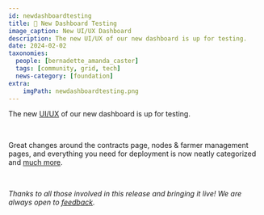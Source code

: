 ```yaml
---
id: newdashboardtesting
title: 📣 New Dashboard Testing
image_caption: New UI/UX Dashboard
description: The new UI/UX of our new dashboard is up for testing.
date: 2024-02-02
taxonomies:
  people: [bernadette_amanda_caster]
  tags: [community, grid, tech]
  news-category: [foundation]
extra:
    imgPath: newdashboardtesting.png
---
```


The new [UI/UX](https://next.dashboard.grid.tf/) of our new dashboard is up for testing. 

<br/>

Great changes around the contracts page, nodes & farmer management pages, and everything you need for deployment is now neatly categorized and [much more](https://forum.threefold.io/t/the-new-and-improved-tf-grid-dashboard-ui-ux/4202).

<br/>

*Thanks to all those involved in this release and bringing it live! We are always open to [feedback](https://github.com/threefoldtech/test_feedback).*